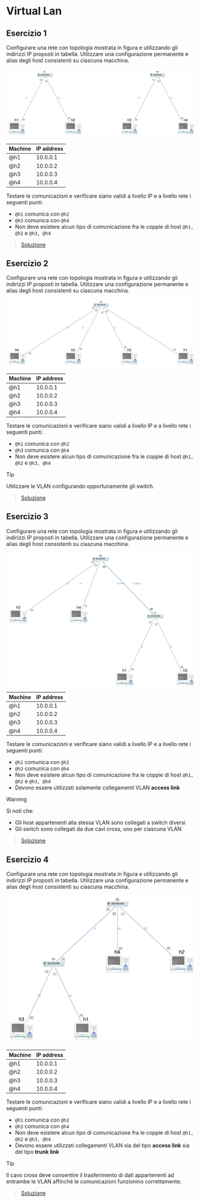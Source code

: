 # Virtual Lan

## Esercizio 1

Configurare una rete con topologia mostrata in figura e utilizzando gli indirizzi IP proposti in tabella. Utilizzare una configurazione permanente e alias degli host consistenti su ciascuna macchina.

![net-01](./images/network-01.png)

| Machine | IP address |
|---------|------------|
|@h1|10.0.0.1|
|@h2|10.0.0.2|
|@h3|10.0.0.3|
|@h4|10.0.0.4|

Testare le comunicazioni e verificare siano validi a livello IP e a livello rete i seguenti punti:
* `@h1` comunica con `@h2`
* `@h3` comunica con `@h4`
* Non deve esistere alcun tipo di comunicazione fra le coppie di host `@h1, @h2` e `@h3, @h4`

> [Soluzione](./exercise-01.md)

## Esercizio 2

Configurare una rete con topologia mostrata in figura e utilizzando gli indirizzi IP proposti in tabella. Utilizzare una configurazione permanente e alias degli host consistenti su ciascuna macchina.

![net-02](./images/network-02.png)

| Machine | IP address |
|---------|------------|
|@h1|10.0.0.1|
|@h2|10.0.0.2|
|@h3|10.0.0.3|
|@h4|10.0.0.4|

Testare le comunicazioni e verificare siano validi a livello IP e a livello rete i seguenti punti:
* `@h1` comunica con `@h2`
* `@h3` comunica con `@h4`
* Non deve esistere alcun tipo di comunicazione fra le coppie di host `@h1, @h2` e `@h3, @h4`

>[!TIP]
> Utilizzare le VLAN configurando opportunamente gli switch.

> [Soluzione](./exercise-02.md)

## Esercizio 3

Configurare una rete con topologia mostrata in figura e utilizzando gli indirizzi IP proposti in tabella. Utilizzare una configurazione permanente e alias degli host consistenti su ciascuna macchina.

![net-03](./images/network-03.png)

| Machine | IP address |
|---------|------------|
|@h1|10.0.0.1|
|@h2|10.0.0.2|
|@h3|10.0.0.3|
|@h4|10.0.0.4|

Testare le comunicazioni e verificare siano validi a livello IP e a livello rete i seguenti punti:
* `@h1` comunica con `@h2`
* `@h3` comunica con `@h4`
* Non deve esistere alcun tipo di comunicazione fra le coppie di host `@h1, @h2` e `@h3, @h4`
* Devono essere utilizzati solamente collegamenti VLAN **access link**

>[!WARNING]
> Si noti che:
> * Gli host appartenenti alla stessa VLAN sono collegati a switch diversi
> * Gli switch sono collegati da due cavi cross, uno per ciascuna VLAN

> [Soluzione](./exercise-03.md)

## Esercizio 4

Configurare una rete con topologia mostrata in figura e utilizzando gli indirizzi IP proposti in tabella. Utilizzare una configurazione permanente e alias degli host consistenti su ciascuna macchina.

![net-04](./images/network-04.png)

| Machine | IP address |
|---------|------------|
|@h1|10.0.0.1|
|@h2|10.0.0.2|
|@h3|10.0.0.3|
|@h4|10.0.0.4|

Testare le comunicazioni e verificare siano validi a livello IP e a livello rete i seguenti punti:
* `@h1` comunica con `@h2`
* `@h3` comunica con `@h4`
* Non deve esistere alcun tipo di comunicazione fra le coppie di host `@h1, @h2` e `@h3, @h4`
* Devono essere utilizzati collegamenti VLAN sia del tipo **access link** sia del tipo **trunk link**

>[!TIP]
> Il cavo cross deve consentire il trasferimento di dati appartenenti ad entrambe le VLAN affinchè le comunicazioni funzionino correttamente.

> [Soluzione](./exercise-04.md)